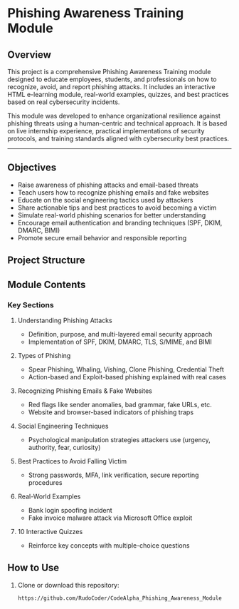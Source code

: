 #  Phishing Awareness Training Module

## Overview

This project is a comprehensive Phishing Awareness Training module designed to educate employees, students, and professionals on how to recognize, avoid, and report phishing attacks. It includes an interactive HTML e-learning module, real-world examples, quizzes, and best practices based on real cybersecurity incidents.

This module was developed to enhance organizational resilience against phishing threats using a human-centric and technical approach. It is based on live internship experience, practical implementations of security protocols, and training standards aligned with cybersecurity best practices.

---

##  Objectives

- Raise awareness of phishing attacks and email-based threats
- Teach users how to recognize phishing emails and fake websites
- Educate on the social engineering tactics used by attackers
- Share actionable tips and best practices to avoid becoming a victim
- Simulate real-world phishing scenarios for better understanding
- Encourage email authentication and branding techniques (SPF, DKIM, DMARC, BIMI)
- Promote secure email behavior and responsible reporting

## Project Structure
## Module Contents

### Key Sections
1. Understanding Phishing Attacks
   - Definition, purpose, and multi-layered email security approach
   - Implementation of SPF, DKIM, DMARC, TLS, S/MIME, and BIMI

2. Types of Phishing
   - Spear Phishing, Whaling, Vishing, Clone Phishing, Credential Theft
   - Action-based and Exploit-based phishing explained with real cases

3. Recognizing Phishing Emails & Fake Websites
   - Red flags like sender anomalies, bad grammar, fake URLs, etc.
   - Website and browser-based indicators of phishing traps

4. Social Engineering Techniques
   - Psychological manipulation strategies attackers use (urgency, authority, fear, curiosity)

5. Best Practices to Avoid Falling Victim
   - Strong passwords, MFA, link verification, secure reporting procedures

6. Real-World Examples
   - Bank login spoofing incident
   - Fake invoice malware attack via Microsoft Office exploit

7. 10 Interactive Quizzes
   - Reinforce key concepts with multiple-choice questions


##  How to Use

1. Clone or download this repository:
   ```bash
   https://github.com/RudoCoder/CodeAlpha_Phishing_Awareness_Module

